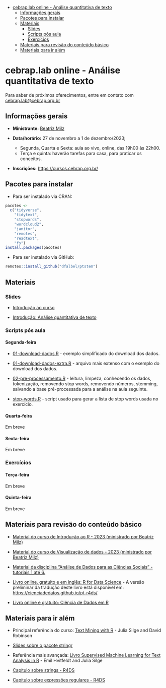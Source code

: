 
- [cebrap.lab online - Análise quantitativa de
  texto](#cebraplab-online---análise-quantitativa-de-texto)
  - [Informações gerais](#informações-gerais)
  - [Pacotes para instalar](#pacotes-para-instalar)
  - [Materiais](#materiais)
    - [Slides](#slides)
    - [Scripts pós aula](#scripts-pós-aula)
    - [Exercícios](#exercícios)
  - [Materiais para revisão do conteúdo
    básico](#materiais-para-revisão-do-conteúdo-básico)
  - [Materiais para ir além](#materiais-para-ir-além)

<!-- README.md is generated from README.Rmd. Please edit that file -->

# cebrap.lab online - Análise quantitativa de texto

Para saber de próximos oferecimentos, entre em contato com
<cebrap.lab@cebrap.org.br>

## Informações gerais

- **Ministrante:** [Beatriz Milz](https://beamilz.com/)

- **Data/horário:** 27 de novembro a 1 de dezembro/2023;

  - Segunda, Quarta e Sexta: aula ao vivo, online, das 19h00 às 22h00.
  - Terça e quinta: haverão tarefas para casa, para praticar os
    conceitos.

- **Inscrições:** <https://cursos.cebrap.org.br/>

## Pacotes para instalar

- Para ser instalado via CRAN:

``` r
pacotes <-
  c("tidyverse",
    "tidytext",
    "stopwords",
    "wordcloud2",
    "janitor",
    "remotes",
    "readtext",
    "fs")
install.packages(pacotes)
```

- Para ser instalado via GitHub:

``` r
remotes::install_github("dfalbel/ptstem")
```

## Materiais

### Slides

- [Introdução ao
  curso](https://beatrizmilz.github.io/2023-11-cebrap-lab-text-as-data/slides/introducao-ao-curso.html)

- [Introdução: Análise quantitativa de
  texto](https://beatrizmilz.github.io/2023-11-cebrap-lab-text-as-data/slides/intro-text-as-data.html)

### Scripts pós aula

#### Segunda-feira

- [01-download-dados.R](https://github.com/beatrizmilz/2023-11-cebrap-lab-text-as-data/blob/main/scripts-pos-aula/01-download-dados.R) -
  exemplo simplificado do download dos dados.

- [01-download-dados-extra.R](https://github.com/beatrizmilz/2023-11-cebrap-lab-text-as-data/blob/main/scripts-pos-aula/01-download-dados-extra.R) -
  arquivo mais extenso com o exemplo do download dos dados.

- [02-pre-processamento.R](https://github.com/beatrizmilz/2023-11-cebrap-lab-text-as-data/blob/main/scripts-pos-aula/02-pre-processamento.R) -
  leitura, limpeza, conhecendo os dados, tokenização, removendo stop
  words, removendo números, stemming, salvando a base pré-processada
  para a análise na aula seguinte.

- [stop-words.R](https://github.com/beatrizmilz/2023-11-cebrap-lab-text-as-data/blob/main/scripts-pos-aula/stop-words.R) -
  script usado para gerar a lista de stop words usada no exercício.

#### Quarta-feira

Em breve

#### Sexta-feira

Em breve

### Exercícios

#### Terça-feira

Em breve

#### Quinta-feira

Em breve

## Materiais para revisão do conteúdo básico

- [Material do curso de Introdução ao R - 2023 (ministrado por Beatriz
  Milz)](https://beatrizmilz.github.io/2023-06-cebrap-lab-intro-R/)

- [Material do curso de Visualização de dados - 2023 (ministrado por
  Beatriz Milz)](https://beatrizmilz.github.io/2023-06-cebrap-lab-viz/)

- [Material da disciplina “Análise de Dados para as Ciências Sociais” -
  tutoriais 1 até 6.](https://jonnyphillips.github.io/Ciencia_de_Dados/)

- [Livro online, gratuito e em inglês: R for Data
  Science](https://r4ds.hadley.nz/) - A versão preliminar da tradução
  deste livro está disponível em:
  <https://cienciadedatos.github.io/pt-r4ds/>

- [Livro online e gratuito: Ciência de Dados em
  R](https://livro.curso-r.com/7-2-dplyr.html)

## Materiais para ir além

- Principal referência do curso: [Text Mining with
  R](https://www.tidytextmining.com/) - Julia Silge and David Robinson

- [Slides sobre o pacote
  stringr](https://curso-r.github.io/202308-r4ds-2/materiais/slides/02_strings.html#1)

- Referência mais avançada: [Livro Supervised Machine Learning for Text
  Analysis in R](https://smltar.com/) - Emil Hvitfeldt and Julia Silge

- [Capítulo sobre strings -
  R4DS](https://cienciadedatos.github.io/pt-r4ds/strings.html)

- [Capítulo sobre expressões regulares -
  R4DS](https://cienciadedatos.github.io/pt-r4ds/regexps.html)
